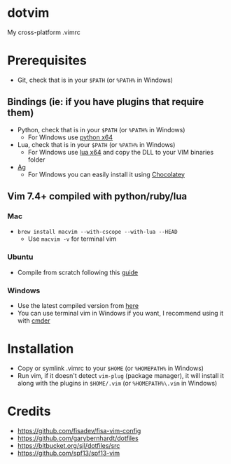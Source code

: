 dotvim
======
My cross-platform .vimrc

# Prerequisites
- Git, check that is in your `$PATH` (or `%PATH%` in Windows)

## Bindings (ie: if you have plugins that require them)
- Python, check that is in your `$PATH` (or `%PATH%` in Windows)
  - For Windows use [python x64](https://www.python.org/download)
- Lua, check that is in your `$PATH` (or `%PATH%` in Windows)
  - For Windows use [lua x64](http://joedf.users.sourceforge.net/luabuilds/) and copy the DLL to your VIM binaries folder
- [Ag](https://github.com/ggreer/the_silver_searcher)
  - For Windows you can easily install it using [Chocolatey](http://chocolatey.org/)

## Vim 7.4+ compiled with python/ruby/lua

### Mac
- `brew install macvim --with-cscope --with-lua --HEAD`
    - Use `macvim -v` for terminal vim

### Ubuntu
- Compile from scratch following this [guide](http://zaiste.net/2013/05/compiling_vim_with_ruby_and_python_support_on_ubuntu/)

### Windows
- Use the latest compiled version from [here](http://solar-blogg.blogspot.ca/p/vim-build.html)
- You can use terminal vim in Windows if you want, I recommend using it with [cmder](http://bliker.github.io/cmder/)

# Installation
- Copy or symlink .vimrc to your `$HOME` (or `%HOMEPATH%` in Windows)
- Run vim, if it doesn't detect `vim-plug` (package manager), it will install it along with
  the plugins in `$HOME/.vim` (or `%HOMEPATH%\.vim` in Windows)

# Credits
- https://github.com/fisadev/fisa-vim-config
- https://github.com/garybernhardt/dotfiles
- https://bitbucket.org/sjl/dotfiles/src
- https://github.com/spf13/spf13-vim

